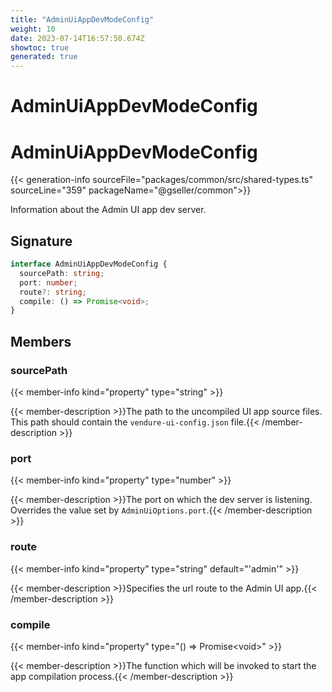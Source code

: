 ```yaml
---
title: "AdminUiAppDevModeConfig"
weight: 10
date: 2023-07-14T16:57:50.674Z
showtoc: true
generated: true
---
```

<!-- This file was generated from the Vendure source. Do not modify. Instead, re-run the "docs:build" script -->

# AdminUiAppDevModeConfig
<div class="symbol">


# AdminUiAppDevModeConfig

{{< generation-info sourceFile="packages/common/src/shared-types.ts" sourceLine="359" packageName="@gseller/common">}}

Information about the Admin UI app dev server.

## Signature

```TypeScript
interface AdminUiAppDevModeConfig {
  sourcePath: string;
  port: number;
  route?: string;
  compile: () => Promise<void>;
}
```
## Members

### sourcePath

{{< member-info kind="property" type="string"  >}}

{{< member-description >}}The path to the uncompiled UI app source files. This path should contain the `vendure-ui-config.json` file.{{< /member-description >}}

### port

{{< member-info kind="property" type="number"  >}}

{{< member-description >}}The port on which the dev server is listening. Overrides the value set by `AdminUiOptions.port`.{{< /member-description >}}

### route

{{< member-info kind="property" type="string" default="'admin'"  >}}

{{< member-description >}}Specifies the url route to the Admin UI app.{{< /member-description >}}

### compile

{{< member-info kind="property" type="() =&#62; Promise&#60;void&#62;"  >}}

{{< member-description >}}The function which will be invoked to start the app compilation process.{{< /member-description >}}


</div>
